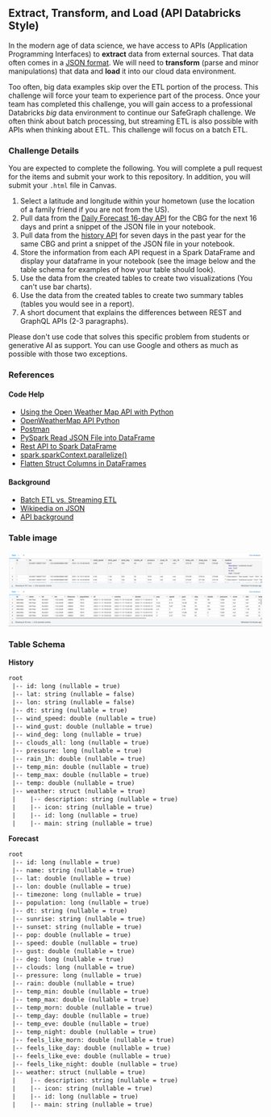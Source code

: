 ## Extract, Transform, and Load (API Databricks Style)

In the modern age of data science, we have access to APIs (Application Programming Interfaces) to __extract__ data from external sources. That data often comes in a [JSON format](https://en.wikipedia.org/wiki/JSON). We will need to __transform__ (parse and minor manipulations) that data and __load__ it into our cloud data environment.

Too often, big data examples skip over the ETL portion of the process. This challenge will force your team to experience part of the process. Once your team has completed this challenge, you will gain access to a professional Databricks _big_ data environment to continue our SafeGraph challenge. We often think about batch processing, but streaming ETL is also possible with APIs when thinking about ETL. This challenge will focus on a batch ETL.

### Challenge Details

You are expected to complete the following. You will complete a pull request for the items and submit your work to this repository. In addition, you will submit your `.html` file in Canvas.  

1. Select a latitude and longitude within your hometown (use the location of a family friend if you are not from the US).
2. Pull data from the [Daily Forecast 16-day API](https://openweathermap.org/forecast16) for the CBG for the next 16 days and print a snippet of the JSON file in your notebook.
3. Pull data from the [history API](https://openweathermap.org/history) for seven days in the past year for the same CBG and print a snippet of the JSON file in your notebook.
4. Store the information from each API request in a Spark DataFrame and display your dataframe in your notebook (see the image below and the table schema for examples of how your table should look).   
5. Use the data from the created tables to create two visualizations (You can't use bar charts).
6. Use the data from the created tables to create two summary tables (tables you would see in a report).
7. A short document that explains the differences between REST and GraphQL APIs (2-3 paragraphs).

Please don't use code that solves this specific problem from students or generative AI as support. You can use Google and others as much as possible with those two exceptions. 

### References

#### Code Help

- [Using the Open Weather Map API with Python](https://knasmueller.net/using-the-open-weather-map-api-with-python)
- [OpenWeatherMap API Python](https://rapidapi.com/blog/openweathermap-api-overview/python/)
- [Postman](https://www.postman.com/)
- [PySpark Read JSON File into DataFrame](https://sparkbyexamples.com/pyspark/pyspark-read-json-file-into-dataframe/)
- [Rest API to Spark DataFrame](https://stackoverflow.com/questions/68287551/nested-json-from-rest-api-to-pyspark-dataframe)
- [spark.sparkContext.parallelize()](https://sparkbyexamples.com/pyspark/pyspark-parallelize-create-rdd/)
- [Flatten Struct Columns in DataFrames](https://stackoverflow.com/questions/38753898/how-to-flatten-a-struct-in-a-spark-dataframe)

#### Background

- [Batch ETL vs. Streaming ETL](https://www.upsolver.com/blog/etl-process-flow-batch-etl-vs-streaming-etl)
- [Wikipedia on JSON](https://en.wikipedia.org/wiki/JSON)
- [API background](APIs/readme.md)

### Table image

![](screenshot.png)

### Table Schema

__History__

```
root
 |-- id: long (nullable = true)
 |-- lat: string (nullable = false)
 |-- lon: string (nullable = false)
 |-- dt: string (nullable = true)
 |-- wind_speed: double (nullable = true)
 |-- wind_gust: double (nullable = true)
 |-- wind_deg: long (nullable = true)
 |-- clouds_all: long (nullable = true)
 |-- pressure: long (nullable = true)
 |-- rain_1h: double (nullable = true)
 |-- temp_min: double (nullable = true)
 |-- temp_max: double (nullable = true)
 |-- temp: double (nullable = true)
 |-- weather: struct (nullable = true)
 |    |-- description: string (nullable = true)
 |    |-- icon: string (nullable = true)
 |    |-- id: long (nullable = true)
 |    |-- main: string (nullable = true)

```

__Forecast__

```
root
 |-- id: long (nullable = true)
 |-- name: string (nullable = true)
 |-- lat: double (nullable = true)
 |-- lon: double (nullable = true)
 |-- timezone: long (nullable = true)
 |-- population: long (nullable = true)
 |-- dt: string (nullable = true)
 |-- sunrise: string (nullable = true)
 |-- sunset: string (nullable = true)
 |-- pop: double (nullable = true)
 |-- speed: double (nullable = true)
 |-- gust: double (nullable = true)
 |-- deg: long (nullable = true)
 |-- clouds: long (nullable = true)
 |-- pressure: long (nullable = true)
 |-- rain: double (nullable = true)
 |-- temp_min: double (nullable = true)
 |-- temp_max: double (nullable = true)
 |-- temp_morn: double (nullable = true)
 |-- temp_day: double (nullable = true)
 |-- temp_eve: double (nullable = true)
 |-- temp_night: double (nullable = true)
 |-- feels_like_morn: double (nullable = true)
 |-- feels_like_day: double (nullable = true)
 |-- feels_like_eve: double (nullable = true)
 |-- feels_like_night: double (nullable = true)
 |-- weather: struct (nullable = true)
 |    |-- description: string (nullable = true)
 |    |-- icon: string (nullable = true)
 |    |-- id: long (nullable = true)
 |    |-- main: string (nullable = true)
```
